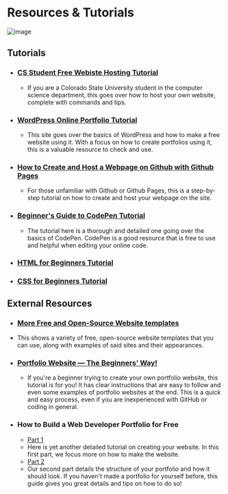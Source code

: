 # Resources & Tutorials

![image](https://github.com/CIS320-team-3/CIS320-Team-3/blob/main/Team/Images/Tutorial.jpg)


## Tutorials

* ### [CS Student Free Webiste Hosting Tutorial](https://github.com/CIS320-team-3/CIS320-Team-3/blob/main/Resources/Tutorials/CSU_CS_Student_Free_Website_Hosting.md)
  * If you are a Colorado State University student in the computer science department, this goes over how to host your own website, complete with commands and tips.

* ### [WordPress Online Portfolio Tutorial](https://github.com/CIS320-team-3/CIS320-Team-3/blob/main/Resources/Tutorials/WordPress_for_Beginners.md)
  * This site goes over the basics of WordPress and how to make a free website using it. With a focus on how to create portfolios using it, this is a valuable resource to check and use.

* ### [How to Create and Host a Webpage on Github with Github Pages](https://pages.github.com/)
  * For those unfamiliar with Github or Github Pages, this is a step-by-step tutorial on how to create and host your webpage on the site.

* ### [Beginner's Guide to CodePen Tutorial](https://www.freecodecamp.org/news/how-to-use-codepen/)
  * The tutorial here is a thorough and detailed one going over the basics of CodePen. CodePen is a good resource that is free to use and helpful when editing your online code.

* ### [HTML for Beginners Tutorial](https://github.com/CIS320-team-3/CIS320-Team-3/blob/main/Resources/Tutorials/HTML_Beginners_Guide.md)

* ### [CSS for Beginners Tutorial](https://github.com/CIS320-team-3/CIS320-Team-3/blob/main/Resources/Tutorials/CSS_Beginners_Guide.md)

## External Resources

* ### [More Free and Open-Source Website templates](https://html5up.net/)
 * This shows a variety of free, open-source website templates that you can use, along with examples of said sites and their appearances.
 
* ### [Portfolio Website — The Beginners’ Way!](https://medium.com/analytics-vidhya/portfolio-website-the-beginners-way-d43be855217e)
  * If you're a beginner trying to create your own portfolio website, this tutorial is for you! It has clear instructions that are easy to follow and even some examples of portfolio websites at the end. This is a quick and easy process, even if you are inexperienced with GitHub or coding in general.

* ### How to Build a Web Developer Portfolio for Free
  * [Part 1](https://levelup.gitconnected.com/how-to-build-a-web-developer-portfolio-for-free-d456699ecef7)
  * Here is yet another detailed tutorial on creating your website. In this first part, we focus more on how to make the website.
  * [Part 2](https://levelup.gitconnected.com/how-to-build-a-web-developer-portfolio-for-free-part-2-d099ff34f9b2)
  * Our second part details the structure of your portfolio and how it should look. If you haven't made a portfolio for yourself before, this guide gives you great details and tips on how to do so!
